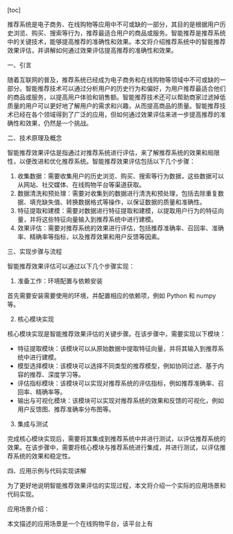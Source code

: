 
[toc]                    
                
                
推荐系统是电子商务、在线购物等应用中不可或缺的一部分，其目的是根据用户历史浏览、购买、搜索等行为，推荐最适合用户的商品或服务。智能推荐是推荐系统中的关键技术，能够提高推荐的准确性和效果。本文将介绍推荐系统中的智能推荐效果评估，并讲解如何通过效果评估提高推荐的准确性和效果。

一、引言

随着互联网的普及，推荐系统已经成为电子商务和在线购物等领域中不可或缺的一部分。智能推荐技术可以通过分析用户的历史行为和偏好，为用户推荐最适合他们的商品或服务，以提高用户体验和销售额。智能推荐技术还可以帮助商家过滤掉低质量的用户可以更好地了解用户的需求和兴趣，从而提高商品的质量。智能推荐技术已经在各个领域得到了广泛的应用，但如何通过效果评估来进一步提高推荐的准确性和效果，仍然是一个挑战。

二、技术原理及概念

智能推荐效果评估是指通过对推荐系统进行评估，来了解推荐系统的效果和局限性，以便改进和优化推荐系统。智能推荐效果评估包括以下几个步骤：

1. 收集数据：需要收集用户的历史浏览、购买、搜索等行为数据，这些数据可以从网站、社交媒体、在线购物平台等渠道获取。
2. 数据清洗和预处理：需要对收集到的数据进行清洗和预处理，包括去除重复数据、填充缺失值、转换数据格式等操作，以保证数据的质量和准确性。
3. 特征提取和建模：需要对数据进行特征提取和建模，以提取用户行为的特征向量，并将这些特征向量输入到推荐系统中进行建模。
4. 效果评估：需要对推荐系统的效果进行评估，包括推荐准确率、召回率、准确率、精确率等指标，以及推荐效果和用户反馈等因素。

三、实现步骤与流程

智能推荐效果评估可以通过以下几个步骤实现：

1. 准备工作：环境配置与依赖安装

首先需要安装需要使用的环境，并配置相应的依赖项，例如 Python 和 numpy 等。

2. 核心模块实现

核心模块实现是智能推荐效果评估的关键步骤。在该步骤中，需要实现以下模块：

* 特征提取模块：该模块可以从原始数据中提取特征向量，并将其输入到推荐系统中进行建模。
* 模型选择模块：该模块可以选择不同类型的推荐模型，例如协同过滤、基于内容的推荐、深度学习等。
* 评估指标模块：该模块可以实现对推荐系统的评估指标，例如推荐准确率、召回率、精确率等。
* 输出与可视化模块：该模块可以实现对推荐系统的效果和反馈的可视化，例如用户反馈图、推荐准确率分布图等。

3. 集成与测试

完成核心模块实现后，需要将其集成到推荐系统中并进行测试，以评估推荐系统的效果。在该步骤中，需要将核心模块与推荐系统进行集成，并进行测试，以评估推荐系统的效果和稳定性。

四、应用示例与代码实现讲解

为了更好地说明智能推荐效果评估的实现过程，本文将介绍一个实际的应用场景和代码实现。

应用场景介绍：

本文描述的应用场景是一个在线购物平台，该平台上有

